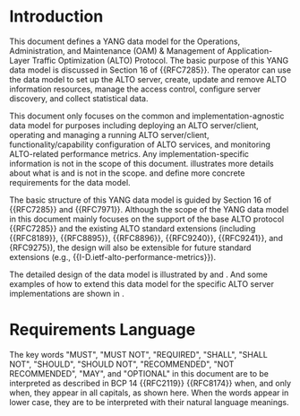 # Introduction

This document defines a YANG data model for the Operations, Administration, and
Maintenance (OAM) & Management of Application-Layer Traffic Optimization (ALTO)
Protocol. The basic purpose of this YANG data model is discussed in Section 16
of {{RFC7285}}. The operator can use the data model to set up the ALTO server,
create, update and remove ALTO information resources, manage the access
control, configure server discovery, and collect statistical data.

This document only focuses on the common and implementation-agnostic data model
for purposes including deploying an ALTO server/client, operating and managing
a running ALTO server/client, functionality/capability configuration of ALTO
services, and monitoring ALTO-related performance metrics. Any
implementation-specific information is not in the scope of this document.
[](#scope) illustrates more details about what is and is not in the scope.
[](#requirements) and [](#extra-req) define more concrete requirements for the
data model.

The basic structure of this YANG data model is guided by Section 16 of
{{RFC7285}} and {{RFC7971}}. Although the scope of the YANG data model in this
document mainly focuses on the support of the base ALTO protocol {{RFC7285}} and
the existing ALTO standard extensions (including {{RFC8189}}, {{RFC8895}},
{{RFC8896}}, {{RFC9240}}, {{RFC9241}}, and {RFC9275}), the design will also be
extensible for future standard extensions (e.g.,
{{I-D.ietf-alto-performance-metrics}}).

The detailed design of the data model is illustrated by [](#alto-model) and
[](#alto-stats-model). And some examples of how to extend this data model for
the specific ALTO server implementations are shown in [](#alto-ext-model).

# Requirements Language

The key words "MUST", "MUST NOT", "REQUIRED", "SHALL", "SHALL NOT", "SHOULD",
"SHOULD NOT", "RECOMMENDED", "NOT RECOMMENDED", "MAY", and "OPTIONAL" in this
document are to be interpreted as described in BCP 14 {{RFC2119}} {{RFC8174}}
when, and only when, they appear in all capitals, as shown here. When the words
appear in lower case, they are to be interpreted with their natural language
meanings.

<!-- End of sections -->
